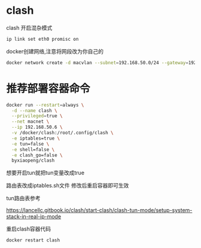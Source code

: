 # clash

clash
开启混杂模式
``` sh
ip link set eth0 promisc on
```
docker创建网络,注意将网段改为你自己的
``` sh
docker network create -d macvlan --subnet=192.168.50.0/24 --gateway=192.168.50.1 -o parent=eth0 macnet
```
# 推荐部署容器命令
``` sh
docker run --restart=always \
  -d --name clash \
  --privileged=true \
  --net macnet \
  --ip 192.168.50.6 \
  -v /docker/clash:/root/.config/clash \
  -e iptables=true \
  -e tun=false \
  -e shell=false \
  -e clash_go=false \
  byxiaopeng/clash
```
想要开启tun就把tun变量改成true

路由表改成iptables.sh文件    修改后重启容器即可生效

tun路由表参考

https://lancellc.gitbook.io/clash/start-clash/clash-tun-mode/setup-system-stack-in-real-ip-mode

重启clash容器代码
``` sh
docker restart clash
```
